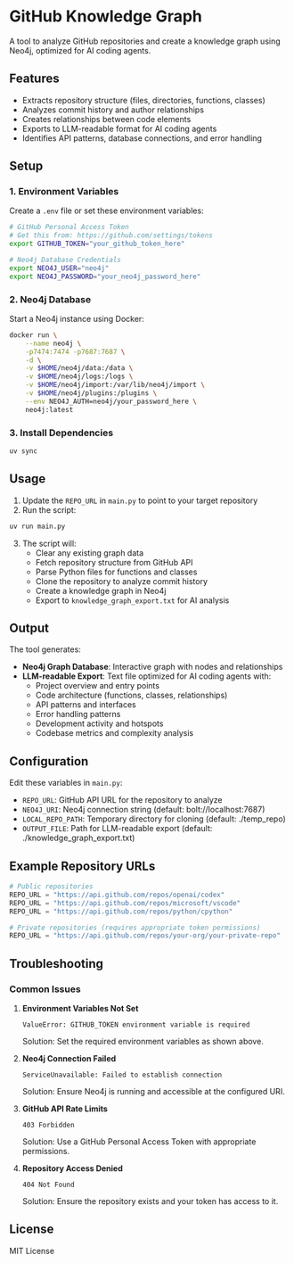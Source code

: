# GitHub Knowledge Graph

A tool to analyze GitHub repositories and create a knowledge graph using Neo4j, optimized for AI coding agents.

## Features

- Extracts repository structure (files, directories, functions, classes)
- Analyzes commit history and author relationships
- Creates relationships between code elements
- Exports to LLM-readable format for AI coding agents
- Identifies API patterns, database connections, and error handling

## Setup

### 1. Environment Variables

Create a `.env` file or set these environment variables:

```bash
# GitHub Personal Access Token
# Get this from: https://github.com/settings/tokens
export GITHUB_TOKEN="your_github_token_here"

# Neo4j Database Credentials
export NEO4J_USER="neo4j"
export NEO4J_PASSWORD="your_neo4j_password_here"
```

### 2. Neo4j Database

Start a Neo4j instance using Docker:

```bash
docker run \
    --name neo4j \
    -p7474:7474 -p7687:7687 \
    -d \
    -v $HOME/neo4j/data:/data \
    -v $HOME/neo4j/logs:/logs \
    -v $HOME/neo4j/import:/var/lib/neo4j/import \
    -v $HOME/neo4j/plugins:/plugins \
    --env NEO4J_AUTH=neo4j/your_password_here \
    neo4j:latest
```

### 3. Install Dependencies

```bash
uv sync
```

## Usage

1. Update the `REPO_URL` in `main.py` to point to your target repository
2. Run the script:

```bash
uv run main.py
```

3. The script will:
   - Clear any existing graph data
   - Fetch repository structure from GitHub API
   - Parse Python files for functions and classes
   - Clone the repository to analyze commit history
   - Create a knowledge graph in Neo4j
   - Export to `knowledge_graph_export.txt` for AI analysis

## Output

The tool generates:
- **Neo4j Graph Database**: Interactive graph with nodes and relationships
- **LLM-readable Export**: Text file optimized for AI coding agents with:
  - Project overview and entry points
  - Code architecture (functions, classes, relationships)
  - API patterns and interfaces
  - Error handling patterns
  - Development activity and hotspots
  - Codebase metrics and complexity analysis

## Configuration

Edit these variables in `main.py`:

- `REPO_URL`: GitHub API URL for the repository to analyze
- `NEO4J_URI`: Neo4j connection string (default: bolt://localhost:7687)
- `LOCAL_REPO_PATH`: Temporary directory for cloning (default: ./temp_repo)
- `OUTPUT_FILE`: Path for LLM-readable export (default: ./knowledge_graph_export.txt)

## Example Repository URLs

```python
# Public repositories
REPO_URL = "https://api.github.com/repos/openai/codex"
REPO_URL = "https://api.github.com/repos/microsoft/vscode"
REPO_URL = "https://api.github.com/repos/python/cpython"

# Private repositories (requires appropriate token permissions)
REPO_URL = "https://api.github.com/repos/your-org/your-private-repo"
```

## Troubleshooting

### Common Issues

1. **Environment Variables Not Set**
   ```
   ValueError: GITHUB_TOKEN environment variable is required
   ```

   Solution: Set the required environment variables as shown above.

2. **Neo4j Connection Failed**
   ```
   ServiceUnavailable: Failed to establish connection
   ```

   Solution: Ensure Neo4j is running and accessible at the configured URI.

3. **GitHub API Rate Limits**
   ```
   403 Forbidden
   ```

   Solution: Use a GitHub Personal Access Token with appropriate permissions.

4. **Repository Access Denied**
   ```
   404 Not Found
   ```

   Solution: Ensure the repository exists and your token has access to it.

## License

MIT License